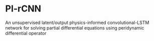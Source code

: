 # PI-rCNN
An unsupervised latent/output physics-informed convolutional-LSTM network for solving partial differential equations using peridynamic differential operator
